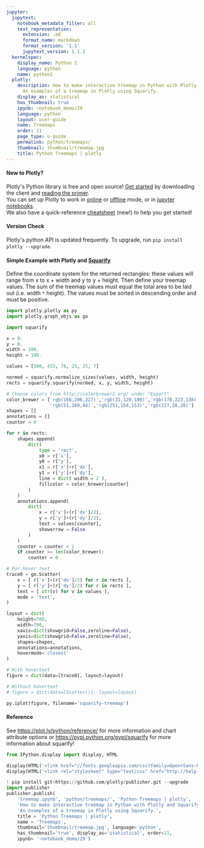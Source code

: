 ```yaml
---
jupyter:
  jupytext:
    notebook_metadata_filter: all
    text_representation:
      extension: .md
      format_name: markdown
      format_version: '1.1'
      jupytext_version: 1.1.1
  kernelspec:
    display_name: Python 2
    language: python
    name: python2
  plotly:
    description: How to make interactive treemap in Python with Plotly and Squarify.
      An examples of a treemap in Plotly using Squarify.
    display_as: statistical
    has_thumbnail: true
    ipynb: ~notebook_demo/29
    language: python
    layout: user-guide
    name: Treemaps
    order: 11
    page_type: u-guide
    permalink: python/treemaps/
    thumbnail: thumbnail/treemap.jpg
    title: Python Treemaps | plotly
---
```


#### New to Plotly?
Plotly's Python library is free and open source! [Get started](https://plot.ly/python/getting-started/) by downloading the client and [reading the primer](https://plot.ly/python/getting-started/).
<br>You can set up Plotly to work in [online](https://plot.ly/python/getting-started/#initialization-for-online-plotting) or [offline](https://plot.ly/python/getting-started/#initialization-for-offline-plotting) mode, or in [jupyter notebooks](https://plot.ly/python/getting-started/#start-plotting-online).
<br>We also have a quick-reference [cheatsheet](https://images.plot.ly/plotly-documentation/images/python_cheat_sheet.pdf) (new!) to help you get started!

#### Version Check
Plotly's python API is updated frequently. To upgrade, run `pip install plotly --upgrade`.


#### Simple Example with Plotly and [Squarify](https://pypi.python.org/pypi/squarify)
Define the coordinate system for the returned rectangles: these values will range from x to x + width and y to y + height.
Then define your treemap values. The sum of the treemap values must equal the total area to be laid out (i.e. width `*` height). The values must be sorted in descending order and must be positive.

```python
import plotly.plotly as py
import plotly.graph_objs as go

import squarify

x = 0.
y = 0.
width = 100.
height = 100.

values = [500, 433, 78, 25, 25, 7]

normed = squarify.normalize_sizes(values, width, height)
rects = squarify.squarify(normed, x, y, width, height)

# Choose colors from http://colorbrewer2.org/ under "Export"
color_brewer = ['rgb(166,206,227)','rgb(31,120,180)','rgb(178,223,138)',
                'rgb(51,160,44)','rgb(251,154,153)','rgb(227,26,28)']
shapes = []
annotations = []
counter = 0

for r in rects:
    shapes.append(
        dict(
            type = 'rect',
            x0 = r['x'],
            y0 = r['y'],
            x1 = r['x']+r['dx'],
            y1 = r['y']+r['dy'],
            line = dict( width = 2 ),
            fillcolor = color_brewer[counter]
        )
    )
    annotations.append(
        dict(
            x = r['x']+(r['dx']/2),
            y = r['y']+(r['dy']/2),
            text = values[counter],
            showarrow = False
        )
    )
    counter = counter + 1
    if counter >= len(color_brewer):
        counter = 0

# For hover text
trace0 = go.Scatter(
    x = [ r['x']+(r['dx']/2) for r in rects ],
    y = [ r['y']+(r['dy']/2) for r in rects ],
    text = [ str(v) for v in values ],
    mode = 'text',
)

layout = dict(
    height=700,
    width=700,
    xaxis=dict(showgrid=False,zeroline=False),
    yaxis=dict(showgrid=False,zeroline=False),
    shapes=shapes,
    annotations=annotations,
    hovermode='closest'
)

# With hovertext
figure = dict(data=[trace0], layout=layout)

# Without hovertext
# figure = dict(data=[Scatter()], layout=layout)

py.iplot(figure, filename='squarify-treemap')
```

#### Reference
See https://plot.ly/python/reference/ for more information and chart attribute options or https://pypi.python.org/pypi/squarify for more information about squarify!

```python
from IPython.display import display, HTML

display(HTML('<link href="//fonts.googleapis.com/css?family=Open+Sans:600,400,300,200|Inconsolata|Ubuntu+Mono:400,700" rel="stylesheet" type="text/css" />'))
display(HTML('<link rel="stylesheet" type="text/css" href="http://help.plot.ly/documentation/all_static/css/ipython-notebook-custom.css">'))

! pip install git+https://github.com/plotly/publisher.git --upgrade
import publisher
publisher.publish(
    'treemap.ipynb', 'python/treemaps/', 'Python Treemaps | plotly',
    'How to make interactive treemap in Python with Plotly and Squarify. '
    'An examples of a treemap in Plotly using Squarify.',
    title = 'Python Treemaps | plotly',
    name = 'Treemaps',
    thumbnail='thumbnail/treemap.jpg', language='python',
    has_thumbnail='true', display_as='statistical', order=11,
    ipynb= '~notebook_demo/29')
```

```python

```
